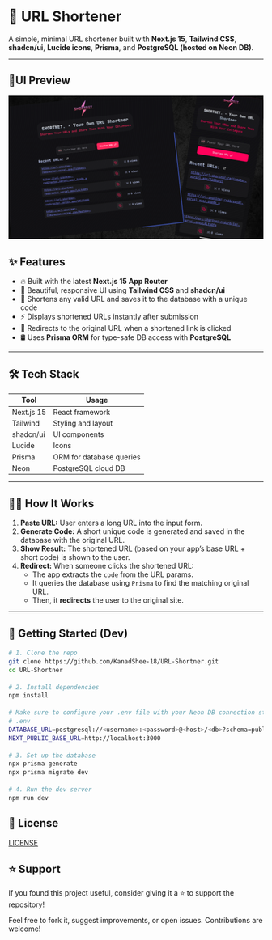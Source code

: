 # 🔗 URL Shortener

A simple, minimal URL shortener built with **Next.js 15**, **Tailwind CSS**, **shadcn/ui**, **Lucide icons**, **Prisma**, and **PostgreSQL (hosted on Neon DB)**.

---

## 📸UI Preview
![UI View](public/ui-view.png)

## ✨ Features

- 🔥 Built with the latest **Next.js 15 App Router**
- 🎨 Beautiful, responsive UI using **Tailwind CSS** and **shadcn/ui**
- 🧠 Shortens any valid URL and saves it to the database with a unique code
- ⚡ Displays shortened URLs instantly after submission
- 🚀 Redirects to the original URL when a shortened link is clicked
- 🛢️ Uses **Prisma ORM** for type-safe DB access with **PostgreSQL**

---

## 🛠️ Tech Stack

| Tool       | Usage                     |
|------------|---------------------------|
| Next.js 15 | React framework           |
| Tailwind   | Styling and layout        |
| shadcn/ui  | UI components             |
| Lucide     | Icons                     |
| Prisma     | ORM for database queries  |
| Neon       | PostgreSQL cloud DB       |

---

## 🧑‍💻 How It Works

1. **Paste URL:** User enters a long URL into the input form.
2. **Generate Code:** A short unique code is generated and saved in the database with the original URL.
3. **Show Result:** The shortened URL (based on your app’s base URL + short code) is shown to the user.
4. **Redirect:** When someone clicks the shortened URL:
   - The app extracts the `code` from the URL params.
   - It queries the database using `Prisma` to find the matching original URL.
   - Then, it **redirects** the user to the original site.

---

## 🧪 Getting Started (Dev)

```bash
# 1. Clone the repo
git clone https://github.com/KanadShee-18/URL-Shortner.git
cd URL-Shortner

# 2. Install dependencies
npm install

# Make sure to configure your .env file with your Neon DB connection string.
# .env
DATABASE_URL=postgresql://<username>:<password>@<host>/<db>?schema=public
NEXT_PUBLIC_BASE_URL=http://localhost:3000

# 3. Set up the database
npx prisma generate
npx prisma migrate dev

# 4. Run the dev server
npm run dev
```


## 📄 License

[LICENSE](LICENCE)


## ⭐ Support

If you found this project useful, consider giving it a ⭐️ to support the repository!

Feel free to fork it, suggest improvements, or open issues. Contributions are welcome!